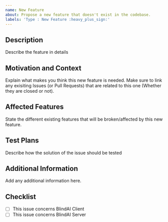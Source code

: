 ```yaml
---
name: New Feature
about: Propose a new feature that doesn't exist in the codebase.
labels: 'Type : New Feature :heavy_plus_sign:'
---
```


## Description
Describe the feature in details

## Motivation and Context
Explain what makes you think this new feature is needed.
Make sure to link any exisiting Issues (or Pull Requests) that are related to this one (Whether they are closed or not).

## Affected Features
State the different existing features that will be broken/affected by this new feature.

## Test Plans
Describe how the solution of the issue should be tested

## Additional Information
Add any additional information here.

## Checklist
- [ ] This issue concerns BlindAI Client
- [ ] This issue concerns BlindAI Server
